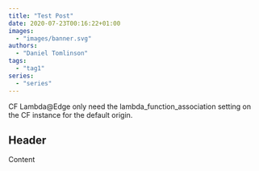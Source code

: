 ```yaml
---
title: "Test Post"
date: 2020-07-23T00:16:22+01:00
images:
  - "images/banner.svg"
authors:
  - "Daniel Tomlinson"
tags:
  - "tag1"
series:
  - "series"
---
```


CF Lambda@Edge only need the lambda_function_association setting on the CF instance for the default origin.

<!--more-->

## Header

Content
